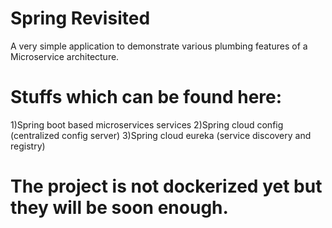 # Spring Revisited

A very simple application to demonstrate various plumbing features of a Microservice architecture.

# Stuffs which can be found here:
1)Spring boot based microservices services
2)Spring cloud config (centralized config server)
3)Spring cloud eureka (service discovery and registry)

# The project is not dockerized yet but they will be soon enough.